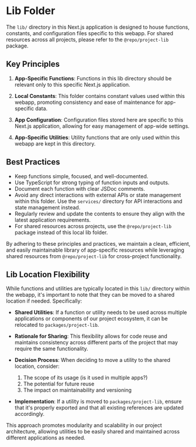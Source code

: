 # Lib Folder

The `lib/` directory in this Next.js application is designed to house functions, constants, and configuration files specific to this webapp. For shared resources across all projects, please refer to the `@repo/project-lib` package.

## Key Principles

1. **App-Specific Functions**: Functions in this lib directory should be relevant only to this specific Next.js application.

2. **Local Constants**: This folder contains constant values used within this webapp, promoting consistency and ease of maintenance for app-specific data.

3. **App Configuration**: Configuration files stored here are specific to this Next.js application, allowing for easy management of app-wide settings.

4. **App-Specific Utilities**: Utility functions that are only used within this webapp are kept in this directory.

## Best Practices

- Keep functions simple, focused, and well-documented.
- Use TypeScript for strong typing of function inputs and outputs.
- Document each function with clear JSDoc comments.
- Avoid any direct interactions with external APIs or state management within this folder. Use the `services/` directory for API interactions and state management instead.
- Regularly review and update the contents to ensure they align with the latest application requirements.
- For shared resources across projects, use the `@repo/project-lib` package instead of this local lib folder.

By adhering to these principles and practices, we maintain a clean, efficient, and easily maintainable library of app-specific resources while leveraging shared resources from `@repo/project-lib` for cross-project functionality.

## Lib Location Flexibility

While functions and utilities are typically located in this `lib/` directory within the webapp, it's important to note that they can be moved to a shared location if needed. Specifically:

- **Shared Utilities**: If a function or utility needs to be used across multiple applications or components of our project ecosystem, it can be relocated to `packages/project-lib`.

- **Rationale for Sharing**: This flexibility allows for code reuse and maintains consistency across different parts of the project that may require the same functionality.

- **Decision Process**: When deciding to move a utility to the shared location, consider:
  1. The scope of its usage (is it used in multiple apps?)
  2. The potential for future reuse
  3. The impact on maintainability and versioning

- **Implementation**: If a utility is moved to `packages/project-lib`, ensure that it's properly exported and that all existing references are updated accordingly.

This approach promotes modularity and scalability in our project architecture, allowing utilities to be easily shared and maintained across different applications as needed.